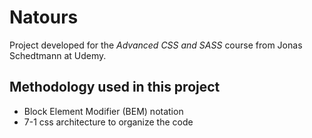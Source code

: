 # Natours

Project developed for the *Advanced CSS and SASS* course from Jonas Schedtmann at Udemy.

## Methodology used in this project
- Block Element Modifier (BEM) notation
- 7-1 css architecture to organize the code